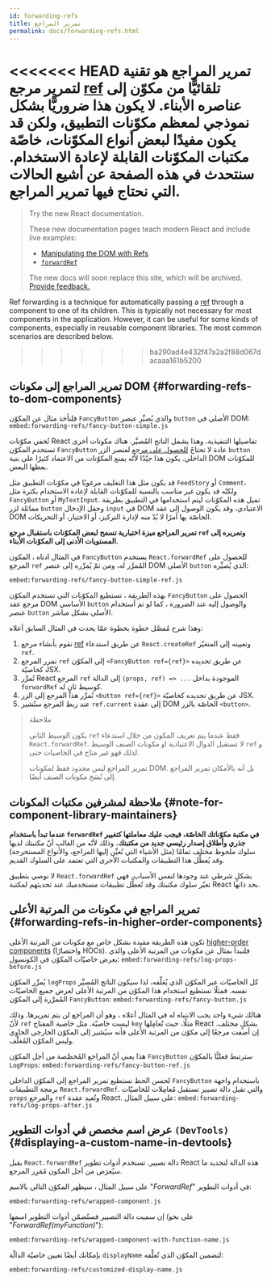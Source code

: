 ```yaml
---
id: forwarding-refs
title: تمرير المراجع
permalink: docs/forwarding-refs.html
---
```


<<<<<<< HEAD
تمرير المراجع هو تقنية لتمرير مرجع [ref](/docs/refs-and-the-dom.html) تلقائيًّا من مكوّن إلى عناصره الأبناء. لا يكون هذا ضروريًّا بشكل نموذجي لمعظم مكوّنات التطبيق، ولكن قد يكون مفيدًا لبعض أنواع المكوّنات، خاصّة مكتبات المكوّنات القابلة لإعادة الاستخدام. سنتحدث في هذه الصفحة عن أشيع الحالات التي نحتاج فيها تمرير المراجع.
=======
> Try the new React documentation.
> 
> These new documentation pages teach modern React and include live examples:
>
> - [Manipulating the DOM with Refs](https://beta.reactjs.org/learn/manipulating-the-dom-with-refs)
> - [`forwardRef`](https://beta.reactjs.org/reference/react/forwardRef)
>
> The new docs will soon replace this site, which will be archived. [Provide feedback.](https://github.com/reactjs/reactjs.org/issues/3308)

Ref forwarding is a technique for automatically passing a [ref](/docs/refs-and-the-dom.html) through a component to one of its children. This is typically not necessary for most components in the application. However, it can be useful for some kinds of components, especially in reusable component libraries. The most common scenarios are described below.
>>>>>>> ba290ad4e432f47a2a2f88d067dacaaa161b5200

## تمرير المراجع إلى مكونات DOM {#forwarding-refs-to-dom-components}

فلنأخذ مثال عن المكوّن `FancyButton` والذي يُصيِّر عنصر `button` الأصلي في DOM:
`embed:forwarding-refs/fancy-button-simple.js`

تُخفي مكوّنات React تفاصيلها التنفيذية، وهذا يشمل الناتج المُصيَّر. هناك مكونات أخرى تستخدم المكوّن `FancyButton` عادة لا تحتاجً [للحصول على مرجع](/docs/refs-and-the-dom.html) لعنصر الزر `button `الداخلي. يكون هذا جيّدًا لأنّه يمنع المكوّنات من الاعتماد كثيرًا على بنية DOM للمكوّنات بعظها البعض.

قد يكون مثل هذا التغليف مرغوبًا في مكوّنات التطبيق مثل `FeedStory` أو `Comment`، ولكنّه قد يكون غير مناسب بالنسبة للمكوّنات القابلة لإعادة الاستخدام بكثرة مثل `FancyButton` أو `MyTextInput`. تميل هذه المكوّنات ليتم استخدامها في التطبيق بطريقة مماثلة لزر `button` وحقل الإدخال `input` في DOM الاعتيادي، وقد يكون الوصول إلى عقد DOM الخاصّة بها أمرًا لا بُدّ منه لإدارة التركيز، أو الاختيار، أو التحريكات.

**تمرير المراجع ميزة اختيارية تسمح لبعض المكوّنات باستقبال مرجع `ref` وتمريره إلى المستويات الأدنى إلى المكوّنات الأبناء.**

في المثال ادناه ، المكون `FancyButton` يستخدم `React.forwardRef` للحصول على المرجع `ref` المُمرَّر له، ومن ثمّ يُمرِّره إلى عنصر DOM الأصلي `button` الذي يُصيِّره:

`embed:forwarding-refs/fancy-button-simple-ref.js`

بهذه الطريقة ، تستطيع المكوّنات التي تستخدم المكوّن `FancyButton` الحصول على مرجع عقد DOM الأساسي `button` والوصول إليه عند الضرورة ، كما لو تم أستخدام عنصر `button` الأصلي بشكل مباشر.

وهذا شرح مُفصَّل خطوة بخطوة عمّا يحدث في المثال السابق أعلاه:

1. نقوم بأنشاء مرجع [ref](/docs/refs-and-the-dom.html) عن طريق استدعاء `React.createRef` وتعيينه إلى المتغيّر `ref`.
1. نمرر المرجع `ref` إلى المكوّن ‎`<FancyButton ref={ref}>‎` عن طريق تحديده كخاصيّة JSX.
1. تُمرِّر React المرجع `ref` إلى الدالة ‎`(props, ref) => ...‎` الموجودة بداخل `forwardRef` كوسيط ثانٍ له.
1. نُمرِّر هذا المرجع إلى الزر `‎‎<button ref={ref}>‎‎` عن طريق تحديده كخاصيّة JSX.
1. عند ربط المرجع ستُشير `ref.current` إلى عقدة DOM الخاصّة بالزر ‎`<button>‎`.

>ملاحظة
>
>يكون الوسيط الثاني `ref` فقظ عندما يتم تعريف المكون من خلال استدعاء `React.forwardRef`. لا تستقبل الدوال الاعتيادية او مكونات الصنف الوسيط `ref` و لذلك فهو غير متاح في الخاصيات حتى.
>
>تمرير المراجع ليس محدود فقظ لمكونات DOM. بل أنه بالأمكان تمرير المراجع إلى نُسَخ مكونات الصنف أيضًا. 

## ملاحظة لمشرفين مكتبات المكونات {#note-for-component-library-maintainers}

**عندما تبدأ باستخدام `forwardRef` في مكتبة مكوّناتك الخاصّة، فيجب عليك معاملتها كتغيير جذري وأطلاق إصدار رئيسي جديد من مكتبتك.** وذلك لأنّه من الغالب أنّ مكتبتك لديها سلوك ملحوظ مختلف تمامًا (مثل الأشياء التي نُعيِّن إليها المراجع، والأنواع المستخرجة) وقد يُعطِّل هذا التطبيقات والمكتبات الأخرى التي تعتمد على السلوك القديم.

لا نوصي بتطبيق `React.forwardRef` بشكلٍ شرطي عند وجودها لنفس الأسباب، فهي تغيّر سلوك مكتبتك وقد تُعطِّل تطبيقات مستخدميك عند تحديثهم لمكتبة React بحد ذاتها.

## تمرير المراجع في مكونات من المرتبة الأعلى {#forwarding-refs-in-higher-order-components}

تكون هذه الطريقة مفيدة بشكل خاص مع مكونات من المرتبة الأعلى [higher-order components](/docs/higher-order-components.html) (واختصارًا HOCs). فلنبدأ بمثال عن مكونات من المرتبة الأعلى والذي يعرض خاصيّات المكوّن في الكونسول:
`embed:forwarding-refs/log-props-before.js`


يُمرِّر المكوّن `logProps` كل الخاصيّات عبر المكوّن الذي يُغلِّفه، لذا سيكون الناتج المُصيَّر نفسه. فمثلًا نستطيع استخدام هذا المكوّن من المرتبة الأعلى لعرض جميع الخاصيّات المُمرَّرة إلى المكوّن `FancyButton`:
`embed:forwarding-refs/fancy-button.js`

هنالك شيء واحد يجب الانتباه له في المثال أعلاه ، وهو أن المراجع لن يتم تمريرها. وذلك لأنّ `ref` ليست خاصيّة. مثل خاصية المفتاح `key` مثلًا، حيث تُعامِلها React بشكلٍ مختلف. إن أضفت مرجعًا إلى مكوّن من المرتبة الأعلى فأنه سيُشير إلى المكوّن الخارجي الحاوي وليس المكوّن المُغلّف.

 هذا يعني أنّ المراجع المُخصَّصة من أجل المكوّن `FancyButton` سترتبط فعليًّا بالمكوّن `LogProps`:
`embed:forwarding-refs/fancy-button-ref.js`

لحسن الحظ نستطيع تمرير المراجع إلى المكوّن الداخلي `FancyButton` باستخدام واجهة برمجة التطبيقات `React.forwardRef`. والتي تقبل دالة تصيير تستقبل مُعامِلات للخاصيّات `props` والمرجع `ref` وتُعيد عقدة React. على سبيل المثال:
`embed:forwarding-refs/log-props-after.js`

## عرض اسم مخصص في أدوات التطوير `(DevTools)` {#displaying-a-custom-name-in-devtools}

يقبل `React.forwardRef` دالة تصيير. تستخدم أدوات تطوير React هذه الدالة لتحديد ما سيُعرَض من أجل المكون مُمَرِر المرجع.

على سبيل المثال ، سيظهر المكوّن التالي بالاسم "*ForwardRef*" في أدوات التطوير:

`embed:forwarding-refs/wrapped-component.js`

إن سميت دالة التصيير فستُضمّن أدوات التطوير اسمها (على نحو ‎"*ForwardRef(myFunction)*"‎):

`embed:forwarding-refs/wrapped-component-with-function-name.js`

بإمكانك أيضًا تعيين خاصيّة الدالّة `displayName` لتضمين المكوّن الذي تُغلِّفه:

`embed:forwarding-refs/customized-display-name.js`
